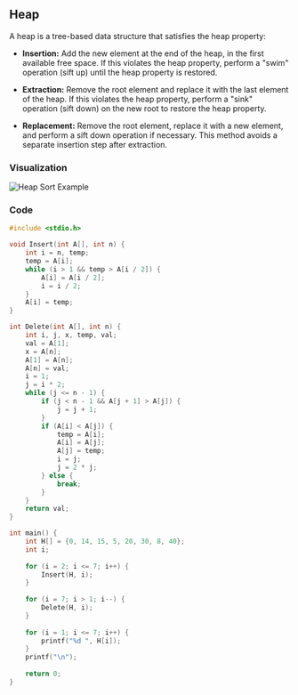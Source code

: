 ## Heap

A heap is a tree-based data structure that satisfies the heap property:

- **Insertion:** Add the new element at the end of the heap, in the first available free space. If this violates the heap property, perform a "swim" operation (sift up) until the heap property is restored.
  
- **Extraction:** Remove the root element and replace it with the last element of the heap. If this violates the heap property, perform a "sink" operation (sift down) on the new root to restore the heap property.
  
- **Replacement:** Remove the root element, replace it with a new element, and perform a sift down operation if necessary. This method avoids a separate insertion step after extraction.

### Visualization

![Heap Sort Example](https://upload.wikimedia.org/wikipedia/commons/4/4d/Heapsort-example.gif)

### Code

```cpp
#include <stdio.h>

void Insert(int A[], int n) {
    int i = n, temp;
    temp = A[i];
    while (i > 1 && temp > A[i / 2]) {
        A[i] = A[i / 2];
        i = i / 2;
    }
    A[i] = temp;
}

int Delete(int A[], int n) {
    int i, j, x, temp, val;
    val = A[1];
    x = A[n];
    A[1] = A[n];
    A[n] = val;
    i = 1;
    j = i * 2;
    while (j <= n - 1) {
        if (j < n - 1 && A[j + 1] > A[j]) {
            j = j + 1;
        }
        if (A[i] < A[j]) {
            temp = A[i];
            A[i] = A[j];
            A[j] = temp;
            i = j;
            j = 2 * j;
        } else {
            break;
        }
    }
    return val;
}

int main() {
    int H[] = {0, 14, 15, 5, 20, 30, 8, 40};
    int i;
    
    for (i = 2; i <= 7; i++) {
        Insert(H, i);
    }
    
    for (i = 7; i > 1; i--) {
        Delete(H, i);
    }
    
    for (i = 1; i <= 7; i++) {
        printf("%d ", H[i]);
    }
    printf("\n");
    
    return 0;
}
